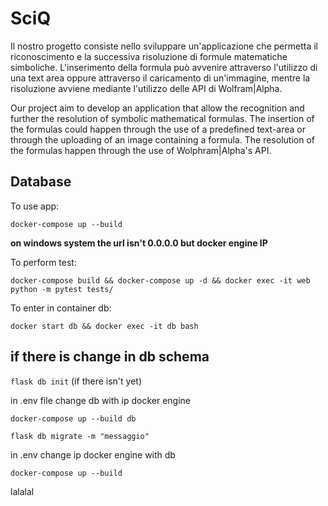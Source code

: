 # SciQ

Il nostro progetto consiste nello sviluppare un'applicazione che permetta il riconoscimento e la successiva risoluzione di formule matematiche simboliche. 
L'inserimento della formula può avvenire attraverso l'utilizzo di una text area oppure attraverso il caricamento di un'immagine,
mentre la risoluzione avviene mediante l'utilizzo delle API di Wolfram|Alpha.


Our project aim to develop an application that allow the recognition and further the resolution of symbolic mathematical formulas.
The insertion of the formulas could happen through the use of a predefined text-area or through the uploading of an image containing a formula.
The resolution of the formulas happen through the use of Wolphram|Alpha's API.

## Database
To use app:

`docker-compose up --build`

**on windows system the url isn't 0.0.0.0 but docker engine IP**

To perform test:

`docker-compose build && docker-compose up -d && docker exec -it web python -m pytest tests/` 

To enter in container db:

`docker start db && docker exec -it db bash`

## if there is change in db schema

`flask db init` (if there isn't yet)

in .env file change db with ip docker engine

`docker-compose up --build db`

`flask db migrate -m "messaggio"`

in .env change ip docker engine with db

`docker-compose up --build`

lalalal
